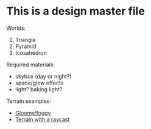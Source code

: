 # This is a design master file

Worlds:
1. Triangle
2. Pyramid
3. Icosahedron

Required materials:
- skybox (day or night?)
- space/glow effects
- light? baking light?

Terrain examples:
- [Gloomy/foggy](https://github.com/mrdoob/three.js/blob/master/examples/webgl_geometry_terrain.html)
- [Terrain with a raycast](https://github.com/mrdoob/three.js/blob/master/examples/webgl_geometry_terrain_raycast.html)

